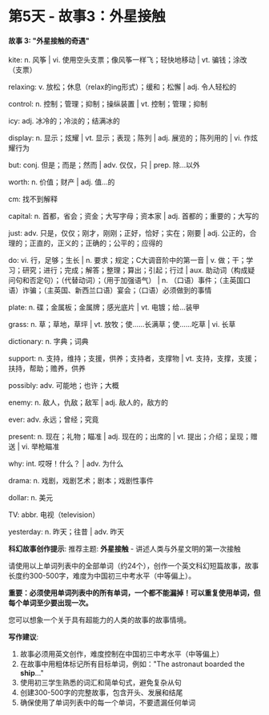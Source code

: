 # 第5天 - 故事3：外星接触

#### 故事 3: "外星接触的奇遇"

kite: n. 风筝 | vi. 使用空头支票；像风筝一样飞；轻快地移动 | vt. 骗钱；涂改（支票）

relaxing: v. 放松；休息（relax的ing形式）；缓和；松懈 | adj. 令人轻松的

control: n. 控制；管理；抑制；操纵装置 | vt. 控制；管理；抑制

icy: adj. 冰冷的；冷淡的；结满冰的

display: n. 显示；炫耀 | vt. 显示；表现；陈列 | adj. 展览的；陈列用的 | vi.  作炫耀行为

but: conj. 但是；而是；然而 | adv. 仅仅，只 | prep. 除…以外

worth: n. 价值；财产 | adj. 值…的

cm: 找不到解释

capital: n. 首都，省会；资金；大写字母；资本家 | adj. 首都的；重要的；大写的

just: adv. 只是，仅仅；刚才，刚刚；正好，恰好；实在；刚要 | adj. 公正的，合理的；正直的，正义的；正确的；公平的；应得的

do: vi. 行，足够；生长 | n. 要求；规定；C大调音阶中的第一音 | v. 做；干；学习；研究；进行；完成；解答；整理；算出；引起；行过 | aux. 助动词（构成疑问句和否定句）；（代替动词）；（用于加强语气） | n. （口语）事件；（主英国口语）诈骗；（主英国、新西兰口语）宴会；（口语）必须做到的事情

plate: n. 碟；金属板；金属牌；感光底片 | vt. 电镀；给…装甲

grass: n. 草；草地，草坪 | vt. 放牧；使……长满草；使……吃草 | vi. 长草

dictionary: n. 字典；词典

support: n. 支持，维持；支援，供养；支持者，支撑物 | vt. 支持，支撑，支援；扶持，帮助；赡养，供养

possibly: adv. 可能地；也许；大概

enemy: n. 敌人，仇敌；敌军 | adj. 敌人的，敌方的

ever: adv. 永远；曾经；究竟

present: n. 现在；礼物；瞄准 | adj. 现在的；出席的 | vt. 提出；介绍；呈现；赠送 | vi. 举枪瞄准

why: int. 哎呀！什么？ | adv. 为什么

drama: n. 戏剧，戏剧艺术；剧本；戏剧性事件

dollar: n. 美元

TV: abbr. 电视（television）

yesterday: n. 昨天；往昔 | adv. 昨天

**科幻故事创作提示**:
推荐主题: **外星接触** - 讲述人类与外星文明的第一次接触

请使用以上单词列表中的全部单词（约24个），创作一个英文科幻短篇故事，故事长度约300-500字，难度为中国初三中考水平（中等偏上）。

**重要：必须使用单词列表中的所有单词，一个都不能漏掉！可以重复使用单词，但每个单词至少要出现一次。**

您可以想象一个关于具有超能力的人类的故事的故事情境。

**写作建议**: 
1. 故事必须用英文创作，难度控制在中国初三中考水平（中等偏上）
2. 在故事中用粗体标记所有目标单词，例如："The astronaut boarded the **ship**..."
3. 使用初三学生熟悉的词汇和简单句式，避免复杂从句
4. 创建300-500字的完整故事，包含开头、发展和结尾
5. 确保使用了单词列表中的每一个单词，不要遗漏任何单词

